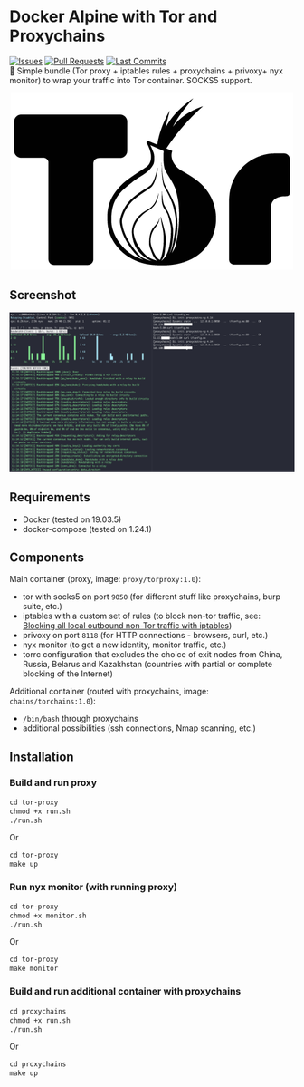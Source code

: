 # Docker Alpine with Tor and Proxychains
[![Issues](https://img.shields.io/github/issues/manmolecular/alpine-tor-proxychains)](https://github.com/manmolecular/alpine-tor-proxychains/issues)
[![Pull Requests](https://img.shields.io/github/issues-pr/manmolecular/alpine-tor-proxychains)](https://github.com/manmolecular/alpine-tor-proxychains/pulls)
[![Last Commits](https://img.shields.io/github/last-commit/manmolecular/alpine-tor-proxychains)](https://github.com/manmolecular/alpine-tor-proxychains/commits/master)  
:bust_in_silhouette: Simple bundle (Tor proxy + iptables rules + proxychains + privoxy+ nyx monitor) to wrap your traffic into Tor container. SOCKS5 support.  

<p align="center">
  <img src="https://raw.githubusercontent.com/manmolecular/alpine-tor-proxychains/master/assets/tor-logo.png?raw=true">
</p>  

## Screenshot

<p align="center">
  <img src="https://raw.githubusercontent.com/manmolecular/alpine-tor-proxychains/master/assets/screenshot.jpg">
</p>  

## Requirements
- Docker (tested on 19.03.5)  
- docker-compose (tested on 1.24.1)  

## Components
Main container (proxy, image: `proxy/torproxy:1.0`):  
- tor with socks5 on port `9050` (for different stuff like proxychains, burp suite, etc.)  
- iptables with a custom set of rules (to block non-tor traffic, see: [Blocking all local outbound non-Tor traffic with iptables](https://trac.torproject.org/projects/tor/wiki/doc/BlockingNonTorTraffic))  
- privoxy on port `8118` (for HTTP connections - browsers, curl, etc.)  
- nyx monitor (to get a new identity, monitor traffic, etc.)  
- torrc configuration that excludes the choice of exit nodes from China, Russia, Belarus and Kazakhstan (countries with partial or complete blocking of the Internet)
  
Additional container (routed with proxychains, image: `chains/torchains:1.0`):  
- `/bin/bash` through proxychains
- additional possibilities (ssh connections, Nmap scanning, etc.)


## Installation
### Build and run proxy
```
cd tor-proxy
chmod +x run.sh
./run.sh
```
Or
```
cd tor-proxy
make up
```
### Run nyx monitor (with running proxy)
```
cd tor-proxy
chmod +x monitor.sh
./run.sh
```
Or
```
cd tor-proxy
make monitor
```
### Build and run additional container with proxychains
```
cd proxychains
chmod +x run.sh
./run.sh
```
Or
```
cd proxychains
make up
```
